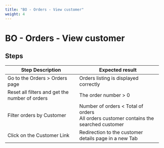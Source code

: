 ```yaml
---
title: "BO - Orders - View customer"
weight: 4
---
```


# BO - Orders - View customer
## Steps
| Step Description | Expected result |
| ----- | ----- |
| Go to the Orders > Orders page | Orders listing is displayed correctly |
| Reset all filters and get the number of orders | The order number > 0 |
| Filter orders by Customer | Number of orders < Total of orders<br>All orders customer contains the searched customer |
| Click on the Customer Link | Redirection to the customer details page in a new Tab |
